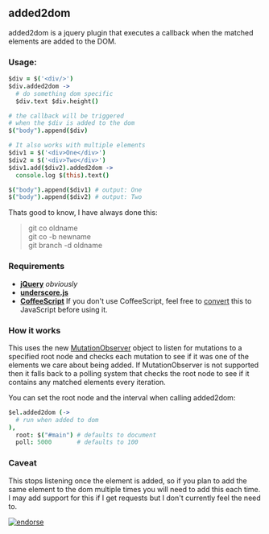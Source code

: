 ## added2dom

added2dom is a jquery plugin that executes a callback when the matched elements are added to the DOM.

### Usage:
```coffeescript
$div = $('<div/>')
$div.added2dom ->
  # do something dom specific
  $div.text $div.height()

# the callback will be triggered
# when the $div is added to the dom
$("body").append($div)
```  

```coffeescript
# It also works with multiple elements
$div1 = $('<div>One</div>')
$div2 = $('<div>Two</div>')
$div1.add($div2).added2dom ->
  console.log $(this).text()

$("body").append($div1) # output: One
$("body").append($div2) # output: Two
``` 

Thats good to know, I have always done this:
> git co oldname  
> git co -b newname  
> git branch -d oldname  

### Requirements
 - **[jQuery](http://jquery.com/)** *obviously*
 - **[underscore.js](http://underscorejs.org/)**
 - **[CoffeeScript](http://coffeescript.org/)** If you don't use CoffeeScript, feel free to [convert](http://js2coffee.org/) this to JavaScript before using it.

### How it works
This uses the new [MutationObserver](http://dvcs.w3.org/hg/domcore/raw-file/tip/Overview.html#mutation-observers) object to listen for mutations to a specified root node and checks each mutation to see if it was one of the elements we care about being added. If MutationObserver is not supported then it falls back to a polling system that checks the root node to see if it contains any matched elements every iteration.

You can set the root node and the interval when calling added2dom:
```coffeescript
$el.added2dom (->
  # run when added to dom
),
  root: $("#main") # defaults to document
  poll: 5000       # defaults to 100
```


### Caveat
This stops listening once the element is added, so if you plan to add the same element to the dom multiple times you will need to add this each time. I may add support for this if I get requests but I don't currently feel the need to.

[![endorse](http://api.coderwall.com/jisaacks/endorsecount.png)](http://coderwall.com/jisaacks)